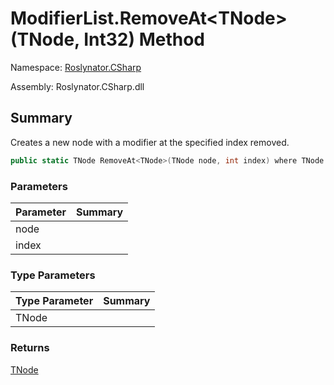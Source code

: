 # ModifierList\.RemoveAt\<TNode>\(TNode, Int32\) Method

Namespace: [Roslynator.CSharp](../../README.md)

Assembly: Roslynator\.CSharp\.dll

## Summary

Creates a new node with a modifier at the specified index removed\.

```csharp
public static TNode RemoveAt<TNode>(TNode node, int index) where TNode : SyntaxNode
```

### Parameters

| Parameter | Summary |
| --------- | ------- |
| node | |
| index | |

### Type Parameters

| Type Parameter | Summary |
| -------------- | ------- |
| TNode | |

### Returns

[TNode](../TNode/README.md)




